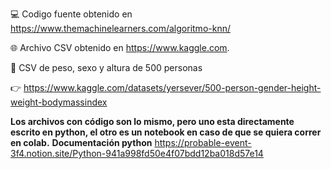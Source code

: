 💻 Codigo fuente obtenido en https://www.themachinelearners.com/algoritmo-knn/

🌐 Archivo CSV obtenido en https://www.kaggle.com. 

📄 CSV de peso, sexo y altura de 500 personas

👉 https://www.kaggle.com/datasets/yersever/500-person-gender-height-weight-bodymassindex

**Los archivos con código son lo mismo, pero uno esta directamente escrito en python, el otro es un notebook en caso de que se quiera correr en colab.**
**Documentación python** https://probable-event-3f4.notion.site/Python-941a998fd50e4f07bdd12ba018d57e14
